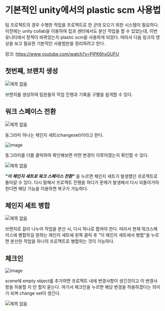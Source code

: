 # 기본적인 unity에서의 plastic scm 사용법
팀 프로젝트의 경우 수행한 작업을 프로젝트로 한 군데 모으기 위한 시스템이 필요하다. 이전에는 unity collab을 이용하여 집과 센터에서도 분산 작업을 할 수 있었는데, 이번 유니티에서
정책이 바뀌었는지 plastic scm을 사용하게 되었다. 따라서 다음 링크의 영상을 보고 필요한 기본적인 사용법만을 정리하려고 한다.
   
   링크: https://www.youtube.com/watch?v=PjPK6hxGUFU


## 첫번째, 브랜치 생성

![제목 없음](https://user-images.githubusercontent.com/79313194/154908002-a5146d4d-f574-4af0-b432-766bee99b7c9.png)

브랜치를 생성하여 팀원들의 작업 진행과 기록을 구별을 쉽게할 수 있다.

## 워크 스페이스 전환

![제목 없음](https://user-images.githubusercontent.com/79313194/154908956-5cce8ddb-8970-41f0-b416-c80b14f94371.png)

동그라미 하나는 체인지 세트(changeset)이라고 한다. 

![image](https://user-images.githubusercontent.com/79313194/154909282-7aa158dc-221f-4a67-b474-91842d98eac2.png)

동그라미를 더블 클릭하여 확인해보면 어떤 변경이 이루어졌는지 확인할 수 있다.


![제목 없음](https://user-images.githubusercontent.com/79313194/154909497-a3062319-8fd0-44f7-8429-55b1b2d486c8.png)

***"이 체인지 세트로 워크 스페이스 전환"*** 을 누르면 체인지 세트가 발생했던 프로젝트로 돌아갈 수 있다. 다시 말해서 프로젝트 진행을 하다가 문제가
발생해서 다시 되돌아가야한다면 해당 기능을 이용하면 복구가 가능하다.

## 체인지 세트 병합
![제목 없음](https://user-images.githubusercontent.com/79313194/154910020-5ef924fa-fe43-47ef-af87-d8cc7454cbd2.png)

브랜치로 갈라 나누어 작업을 분산 시, 다시 하나로 합쳐야 한다. 따라서 현재 워크스페이스에 병합하길 원하는 체인지 세트에 왼쪽 클릭 후 "이 체인지 세트에서 병합"을 누르면
분산한 작업을 하나의 프로젝트로 병합하는 것이 가능하다.

## 체크인
![image](https://user-images.githubusercontent.com/79313194/154911001-bd149696-f724-4e1b-8c7f-b62b3444cc5c.png)

scene에 empty object를 추가하면 프로젝트 내에 변경사항이 생긴것이고 이 변경사항을 허용할 지 안 할지 묻는다. 여기서 체크인을 누르면 해당 변경을 허용하겠다는 의미가 되며 
change set이 생긴다. 

![제목 없음](https://user-images.githubusercontent.com/79313194/154911480-f1d096be-66ef-4f43-963d-94be105a2355.png)


